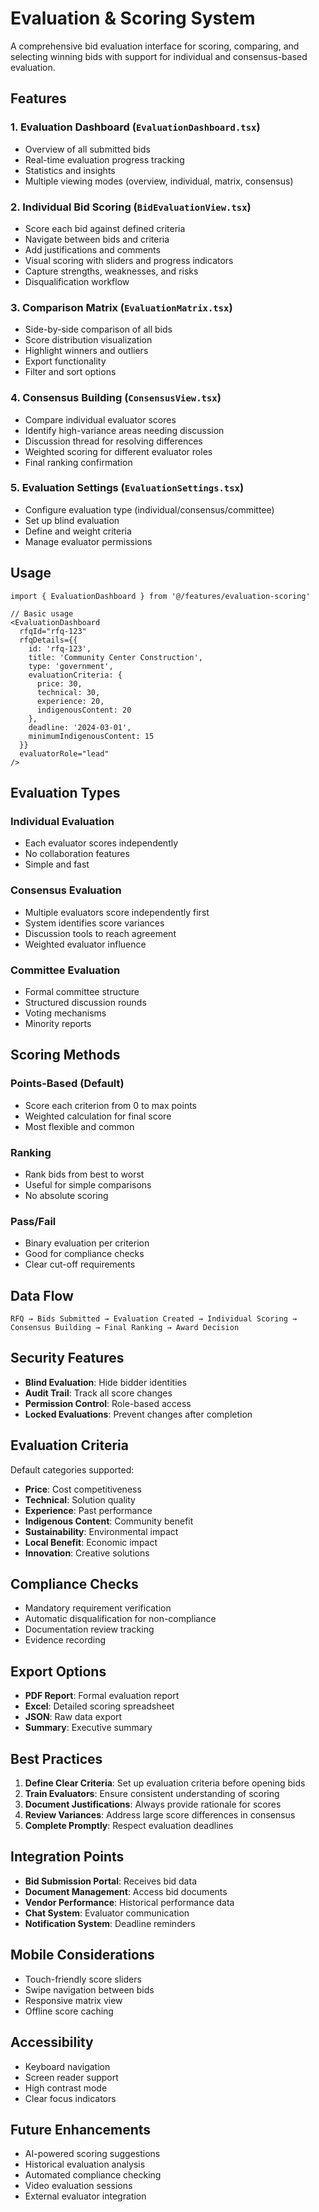 # Evaluation & Scoring System

A comprehensive bid evaluation interface for scoring, comparing, and selecting winning bids with support for individual and consensus-based evaluation.

## Features

### 1. **Evaluation Dashboard** (`EvaluationDashboard.tsx`)
- Overview of all submitted bids
- Real-time evaluation progress tracking
- Statistics and insights
- Multiple viewing modes (overview, individual, matrix, consensus)

### 2. **Individual Bid Scoring** (`BidEvaluationView.tsx`)
- Score each bid against defined criteria
- Navigate between bids and criteria
- Add justifications and comments
- Visual scoring with sliders and progress indicators
- Capture strengths, weaknesses, and risks
- Disqualification workflow

### 3. **Comparison Matrix** (`EvaluationMatrix.tsx`)
- Side-by-side comparison of all bids
- Score distribution visualization
- Highlight winners and outliers
- Export functionality
- Filter and sort options

### 4. **Consensus Building** (`ConsensusView.tsx`)
- Compare individual evaluator scores
- Identify high-variance areas needing discussion
- Discussion thread for resolving differences
- Weighted scoring for different evaluator roles
- Final ranking confirmation

### 5. **Evaluation Settings** (`EvaluationSettings.tsx`)
- Configure evaluation type (individual/consensus/committee)
- Set up blind evaluation
- Define and weight criteria
- Manage evaluator permissions

## Usage

```tsx
import { EvaluationDashboard } from '@/features/evaluation-scoring'

// Basic usage
<EvaluationDashboard 
  rfqId="rfq-123"
  rfqDetails={{
    id: 'rfq-123',
    title: 'Community Center Construction',
    type: 'government',
    evaluationCriteria: {
      price: 30,
      technical: 30,
      experience: 20,
      indigenousContent: 20
    },
    deadline: '2024-03-01',
    minimumIndigenousContent: 15
  }}
  evaluatorRole="lead"
/>
```

## Evaluation Types

### Individual Evaluation
- Each evaluator scores independently
- No collaboration features
- Simple and fast

### Consensus Evaluation
- Multiple evaluators score independently first
- System identifies score variances
- Discussion tools to reach agreement
- Weighted evaluator influence

### Committee Evaluation
- Formal committee structure
- Structured discussion rounds
- Voting mechanisms
- Minority reports

## Scoring Methods

### Points-Based (Default)
- Score each criterion from 0 to max points
- Weighted calculation for final score
- Most flexible and common

### Ranking
- Rank bids from best to worst
- Useful for simple comparisons
- No absolute scoring

### Pass/Fail
- Binary evaluation per criterion
- Good for compliance checks
- Clear cut-off requirements

## Data Flow

```
RFQ → Bids Submitted → Evaluation Created → Individual Scoring → 
Consensus Building → Final Ranking → Award Decision
```

## Security Features

- **Blind Evaluation**: Hide bidder identities
- **Audit Trail**: Track all score changes
- **Permission Control**: Role-based access
- **Locked Evaluations**: Prevent changes after completion

## Evaluation Criteria

Default categories supported:
- **Price**: Cost competitiveness
- **Technical**: Solution quality
- **Experience**: Past performance
- **Indigenous Content**: Community benefit
- **Sustainability**: Environmental impact
- **Local Benefit**: Economic impact
- **Innovation**: Creative solutions

## Compliance Checks

- Mandatory requirement verification
- Automatic disqualification for non-compliance
- Documentation review tracking
- Evidence recording

## Export Options

- **PDF Report**: Formal evaluation report
- **Excel**: Detailed scoring spreadsheet  
- **JSON**: Raw data export
- **Summary**: Executive summary

## Best Practices

1. **Define Clear Criteria**: Set up evaluation criteria before opening bids
2. **Train Evaluators**: Ensure consistent understanding of scoring
3. **Document Justifications**: Always provide rationale for scores
4. **Review Variances**: Address large score differences in consensus
5. **Complete Promptly**: Respect evaluation deadlines

## Integration Points

- **Bid Submission Portal**: Receives bid data
- **Document Management**: Access bid documents
- **Vendor Performance**: Historical performance data
- **Chat System**: Evaluator communication
- **Notification System**: Deadline reminders

## Mobile Considerations

- Touch-friendly score sliders
- Swipe navigation between bids
- Responsive matrix view
- Offline score caching

## Accessibility

- Keyboard navigation
- Screen reader support
- High contrast mode
- Clear focus indicators

## Future Enhancements

- AI-powered scoring suggestions
- Historical evaluation analysis
- Automated compliance checking
- Video evaluation sessions
- External evaluator integration